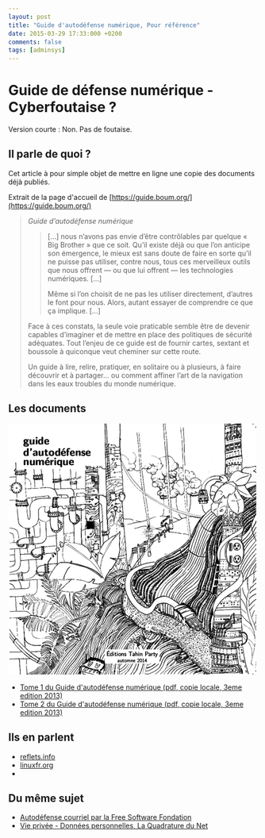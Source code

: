 ```yaml
---
layout: post
title: "Guide d'autodéfense numérique, Pour référence"
date: 2015-03-29 17:33:000 +0200
comments: false
tags: [adminsys]
---
```


# Guide de défense numérique - Cyberfoutaise ?

Version courte : Non. Pas de foutaise.

## Il parle de quoi ?

Cet article à pour simple objet de mettre en ligne une copie des documents déjà publiés.

Extrait de la page d'accueil de [https://guide.boum.org/](https://guide.boum.org/)

>
> _*Guide d’autodéfense numérique*_
>
>> […] nous n’avons pas envie d’être contrôlables par quelque « Big Brother » que ce soit.
>> Qu’il existe déjà ou que l’on anticipe son émergence, le mieux est sans doute de faire en sorte qu’il ne puisse pas utiliser, contre nous, tous ces merveilleux outils que nous offrent — ou que lui offrent — les technologies numériques. […]
>> 
>> Même si l’on choisit de ne pas les utiliser directement, d’autres le font pour nous. Alors, autant essayer de comprendre ce que ça implique. […]
> 
> Face à ces constats, la seule voie praticable semble être de devenir capables d’imaginer et de mettre en place des politiques de sécurité adéquates.
> Tout l’enjeu de ce guide est de fournir cartes, sextant et boussole à quiconque veut cheminer sur cette route.
> 
> Un guide à lire, relire, pratiquer, en solitaire ou à plusieurs, à faire découvrir et à partager… ou comment affiner l’art de la navigation dans les eaux troubles du monde numérique.

## Les documents

![couverture du guide](/assets/files/2015/03/guide-couverture.png)

* [Tome 1 du Guide d'autodéfense numérique (pdf, copie locale, 3eme edition 2013)](/assets/files/2015/03/guide-tome1-a4-20140828.pdf)
* [Tome 2 du Guide d'autodéfense numérique (pdf, copie locale, 3eme edition 2013)](/assets/files/2015/03/guide-tome2-a4-20140828.pdf)

## Ils en parlent

* [reflets.info](http://reflets.info/un-guide-dautodefense-numerique-indispensable/)
* [linuxfr.org](http://linuxfr.org/news/parution-du-second-tome-du-guide-d-autodefense-numerique)
* []()

## Du même sujet

* [Autodéfense courriel par la Free Software Fondation](https://emailselfdefense.fsf.org/fr/)
* [Vie privée - Données personnelles, La Quadrature du Net](https://laquadrature.net/fr/vie_privee/)
